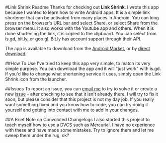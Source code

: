 #Link Shrink Readme
Thanks for checking out **Link Shrink**. I wrote this app because I wanted to learn how to write Android apps. It is a simple link shortener that can be activated from many places in Android. You can long press on the browser's URL bar and select Share, or select Share from the browser menu. It also works with the Youtube app and others. When it is done shortening the link, it is copied to the clipboard. You can select from is.gd, bit.ly, or goo.gl. Bit.ly has account support through their API.

The app is available to download from the [Android Market](https://market.android.com/details?id=com.jakebasile.android.urlshortener), or by [direct download](http://code.jakebasile.com/link-shrink/downloads/Link-Shrink-3.apk).

##How To Use
I've tried to keep this app very simple, to match its very simple purpose. You can download the app and it will "just work" with is.gd. If you'd like to change what shortening service it uses, simply open the Link Shrink icon from the launcher.

##Issues
To report an issue, you can [email me](http://www.google.com/recaptcha/mailhide/d?k=011BdB4u1pCLhbUGkJmJVitQ==&c=p-7aRIWqHdpoJP_GrxXH6linWktSJeucW28Fjrj1RSI=) to try to solve it or create a new [issue](http://code.jakebasile.com/linkshrink/issues) - after checking to see that it isn't already there. I will try to fix it soon, but please consider that this project is not my day job. If you really want something fixed and you know how to code, you can try doing it yourself and getting into contact with me to add in your changes.

##A Brief Note on Convoluted Changelogs
I also started this project to teach myself how to use a DVCS such as Mercurial. I have no experience with these and have made some mistakes. Try to ignore them and let me sweep them under the rug, ok?